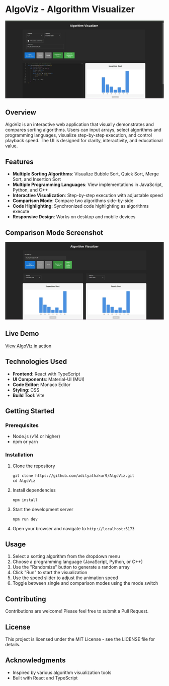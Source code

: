 # AlgoViz - Algorithm Visualizer

![AlgoViz Home](home.jpg)

## Overview

AlgoViz is an interactive web application that visually demonstrates and compares sorting algorithms. Users can input arrays, select algorithms and programming languages, visualize step-by-step execution, and control playback speed. The UI is designed for clarity, interactivity, and educational value.

## Features

- **Multiple Sorting Algorithms**: Visualize Bubble Sort, Quick Sort, Merge Sort, and Insertion Sort
- **Multiple Programming Languages**: View implementations in JavaScript, Python, and C++
- **Interactive Visualization**: Step-by-step execution with adjustable speed
- **Comparison Mode**: Compare two algorithms side-by-side
- **Code Highlighting**: Synchronized code highlighting as algorithms execute
- **Responsive Design**: Works on desktop and mobile devices

## Comparison Mode Screenshot

![Comparison Mode](ss.jpg)

## Live Demo

[View AlgoViz in action](https://adityathakur9.github.io/AlgoViz)

## Technologies Used

- **Frontend**: React with TypeScript
- **UI Components**: Material-UI (MUI)
- **Code Editor**: Monaco Editor
- **Styling**: CSS
- **Build Tool**: Vite

## Getting Started

### Prerequisites

- Node.js (v14 or higher)
- npm or yarn

### Installation

1. Clone the repository
   ```
   git clone https://github.com/adityathakur9/AlgoViz.git
   cd AlgoViz
   ```

2. Install dependencies
   ```
   npm install
   ```

3. Start the development server
   ```
   npm run dev
   ```

4. Open your browser and navigate to `http://localhost:5173`

## Usage

1. Select a sorting algorithm from the dropdown menu
2. Choose a programming language (JavaScript, Python, or C++)
3. Use the "Randomize" button to generate a random array
4. Click "Run" to start the visualization
5. Use the speed slider to adjust the animation speed
6. Toggle between single and comparison modes using the mode switch

## Contributing

Contributions are welcome! Please feel free to submit a Pull Request.

## License

This project is licensed under the MIT License - see the LICENSE file for details.

## Acknowledgments

- Inspired by various algorithm visualization tools
- Built with React and TypeScript 